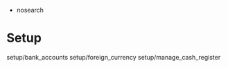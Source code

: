   - nosearch

# Setup

<div class="toctree" data-titlesonly="">

setup/bank\_accounts setup/foreign\_currency
setup/manage\_cash\_register

</div>
